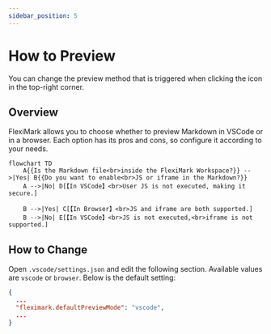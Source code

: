 ```yaml
---
sidebar_position: 5
---
```


# How to Preview

You can change the preview method that is triggered when clicking the icon in the top-right corner.

## Overview

FlexiMark allows you to choose whether to preview Markdown in VSCode or in a browser. Each option has its pros and cons, so configure it according to your needs.

```mermaid
flowchart TD
    A{{Is the Markdown file<br>inside the FlexiMark Workspace?}} -->|Yes| B{{Do you want to enable<br>JS or iframe in the Markdown?}}
    A -->|No| D[【In VSCode】<br>User JS is not executed, making it secure.]

    B -->|Yes| C[【In Browser】<br>JS and iframe are both supported.]
    B -->|No| E[【In VSCode】<br>JS is not executed,<br>iframe is not supported.]
```

## How to Change

Open `.vscode/settings.json` and edit the following section. Available values are `vscode` or `browser`. Below is the default setting:

```json title=".vscode/settings.json" {3} 
{
  ...
  "fleximark.defaultPreviewMode": "vscode",
  ...
}
```